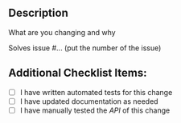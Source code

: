 ## Description

What are you changing and why

Solves issue #... (put the number of the issue)

## Additional Checklist Items:

- [ ] I have written automated tests for this change
- [ ] I have updated documentation as needed
- [ ] I have manually tested the *API* of this change
